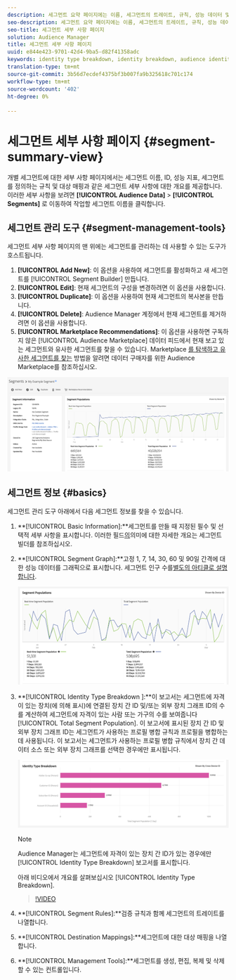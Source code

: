 ```yaml
---
description: 세그먼트 요약 페이지에는 이름, 세그먼트의 트레이트, 규칙, 성능 데이터 및 대상 매핑 정보와 같은 세부 사항이 표시됩니다.
seo-description: 세그먼트 요약 페이지에는 이름, 세그먼트의 트레이트, 규칙, 성능 데이터 및 대상 매핑 정보와 같은 세부 사항이 표시됩니다.
seo-title: 세그먼트 세부 사항 페이지
solution: Audience Manager
title: 세그먼트 세부 사항 페이지
uuid: e844e423-9701-42d4-9ba5-d82f41358adc
keywords: identity type breakdown, identity breakdown, audience identity reporting, cross-device, cross-device ID, device ID
translation-type: tm+mt
source-git-commit: 3b56d7ecdef4375bf3b007fa9b325618c701c174
workflow-type: tm+mt
source-wordcount: '402'
ht-degree: 0%

---
```



# 세그먼트 세부 사항 페이지 {#segment-summary-view}

개별 세그먼트에 대한 세부 사항 페이지에서는 세그먼트 이름, ID, 성능 지표, 세그먼트를 정의하는 규칙 및 대상 매핑과 같은 세그먼트 세부 사항에 대한 개요를 제공합니다. 이러한 세부 사항을 보려면 **[!UICONTROL Audience Data]** > **[!UICONTROL Segments]** 로 이동하여 작업할 세그먼트 이름을 클릭합니다.

## 세그먼트 관리 도구 {#segment-management-tools}

세그먼트 세부 사항 페이지의 맨 위에는 세그먼트를 관리하는 데 사용할 수 있는 도구가 호스트됩니다.

1. **[!UICONTROL Add New]**: 이 옵션을 사용하여 세그먼트를 활성화하고 새 세그먼트를 [!UICONTROL Segment Builder] 만듭니다.
2. **[!UICONTROL Edit]**: 현재 세그먼트의 구성을 변경하려면 이 옵션을 사용합니다.
3. **[!UICONTROL Duplicate]**: 이 옵션을 사용하여 현재 세그먼트의 복사본을 만듭니다.
4. **[!UICONTROL Delete]**: Audience Manager 계정에서 현재 세그먼트를 제거하려면 이 옵션을 사용합니다.
5. **[!UICONTROL Marketplace Recommendations]**: 이 옵션을 사용하면 구독하지 않은 [!UICONTROL Audience Marketplace] 데이터 피드에서 현재 보고 있는 세그먼트와 유사한 세그먼트를 찾을 수 있습니다. Marketplace [를 탐색하고 유사한 세그먼트를 찾는](../audience-marketplace/marketplace-data-buyers/marketplace-data-buyers.md) 방법을 알려면 데이터 구매자를 위한 Audience Marketplace를 참조하십시오.

![basic-segment-information](assets/basic-segment-information.png)

## 세그먼트 정보 {#basics}

세그먼트 관리 도구 아래에서 다음 세그먼트 정보를 찾을 수 있습니다.

1. **[!UICONTROL Basic Information]:**세그먼트를 만들 때 지정된 필수 및 선택적 세부 사항을 표시합니다. 이러한 필드[의](segment-builder.md)의미에 대한 자세한 개요는 세그먼트 빌더를 참조하십시오.
2. **[!UICONTROL Segment Graph]:**고정 1, 7, 14, 30, 60 및 90일 간격에 대한 성능 데이터를 그래픽으로 표시합니다. 세그먼트 인구 수를[별도의 아티클로 설명합니다](../../features/segments/segment-builder-data.md).

   ![세그먼트 그래프](assets/segment-graph.png)

3. **[!UICONTROL Identity Type Breakdown ]:**이 보고서는 세그먼트에 자격이 있는 장치(에 의해 표시)에 연결된 장치 간 ID 및/또는 외부 장치 그래프 ID의 수를 계산하여 세그먼트에 자격이 있는 사람 또는 가구의 수를 보여줍니다[!UICONTROL Total Segment Population]. 이 보고서에 표시된 장치 간 ID 및 외부 장치 그래프 ID는 세그먼트가 사용하는 프로필 병합 규칙과 프로필을 병합하는 데 사용됩니다. 이 보고서는 세그먼트가 사용하는 프로필 병합 규칙에서 장치 간 데이터 소스 또는 외부 장치 그래프를 선택한 경우에만 표시됩니다.

   ![세그먼트 그래프](assets/segment-type.png)

   >[!NOTE]
   >
   >Audience Manager는 세그먼트에 자격이 있는 장치 간 ID가 있는 경우에만 [!UICONTROL Identity Type Breakdown] 보고서를 표시합니다.

   아래 비디오에서 개요를 살펴보십시오 [!UICONTROL Identity Type Breakdown].
   >[!VIDEO](https://video.tv.adobe.com/v/27977/)

4. **[!UICONTROL Segment Rules]:**검증 규칙과 함께 세그먼트의 트레이트를 나열합니다.
5. **[!UICONTROL Destination Mappings]:**세그먼트에 대한 대상 매핑을 나열합니다.
6. **[!UICONTROL Management Tools]:**세그먼트를 생성, 편집, 복제 및 삭제할 수 있는 컨트롤입니다.